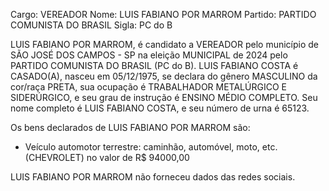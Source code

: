 Cargo: VEREADOR
Nome: LUIS FABIANO POR MARROM
Partido: PARTIDO COMUNISTA DO BRASIL
Sigla: PC do B

LUIS FABIANO POR MARROM, é candidato a VEREADOR pelo município de SÃO JOSÉ DOS CAMPOS - SP na eleição MUNICIPAL de 2024 pelo PARTIDO COMUNISTA DO BRASIL (PC do B).
LUIS FABIANO COSTA é CASADO(A), nasceu em 05/12/1975, se declara do gênero MASCULINO da cor/raça PRETA, sua ocupação é TRABALHADOR METALÚRGICO E SIDERÚRGICO, e seu grau de instrução é ENSINO MÉDIO COMPLETO.
Seu nome completo é LUIS FABIANO COSTA, e seu número de urna é 65123.

Os bens declarados de LUIS FABIANO POR MARROM são: 
- Veículo automotor terrestre: caminhão, automóvel, moto, etc. (CHEVROLET) no valor de R$ 94000,00

LUIS FABIANO POR MARROM não forneceu dados das redes sociais.